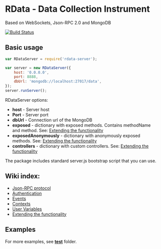 # RData - Data Collection Instrument

Based on WebSockets, Json-RPC 2.0 and MongoDB

[![Build Status](https://travis-ci.org/rdata-systems/rdata-server.svg?branch=master)](https://travis-ci.org/rdata-systems/rdata-server)

## Basic usage
```javascript
var RDataServer = require('rdata-server');

var server = new RDataServer({
    host: '0.0.0.0',
    port: 8888,
    dbUrl: 'mongodb://localhost:27017/data',
});
server.runServer();
```
RDataServer options:
- **host** - Server host
- **Port** - Server port
- **dbUrl** - Connection url of the MongoDB
- **exposed** - dictionary with exposed methods. Contains methodName and method. See: [Extending the functionality](https://github.com/rdata-systems/rdata-server/wiki/5.-Extending-the-functionality)
- **exposedAnonymously** - dictionary with anonymously exposed methods. See: [Extending the functionality](https://github.com/rdata-systems/rdata-server/wiki/5.-Extending-the-functionality)
- **controllers** - dictionary with custom controllers. See: [Extending the functionality](https://github.com/rdata-systems/rdata-server/wiki/5.-Extending-the-functionality)

The package includes standard server.js bootstrap script that you can use.

## Wiki index:
- [Json-RPC protocol](https://github.com/rdata-systems/rdata-server/wiki/0.-Json-RPC-protocol)
- [Authentication](https://github.com/rdata-systems/rdata-server/wiki/1.-Authentication)
- [Events](https://github.com/rdata-systems/rdata-server/wiki/2.-Events)
- [Contexts](https://github.com/rdata-systems/rdata-server/wiki/3.-Contexts)
- [User Variables](https://github.com/rdata-systems/rdata-server/wiki/4.-User-Variables)
- [Extending the functionality](https://github.com/rdata-systems/rdata-server/wiki/5.-Extending-the-functionality)

## Examples
For more examples, see [**test**](https://github.com/rdata-systems/rdata-server/tree/master/test) folder.
